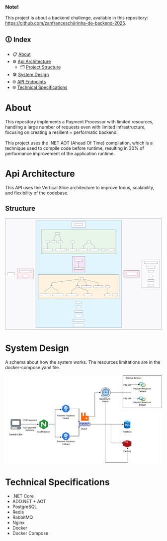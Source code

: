### Note!
This project is about a backend challenge, available in this repository: https://github.com/zanfranceschi/rinha-de-backend-2025. 

## **🛈 Index**
* 📋 [About](#about)
* ⚙️ [Api Architecture](#api-architecture)
    * 🗂️ [Project Structure](#structure)
* 🛠️ [System Design](#system-design)
* 🌐 [API Endpoints](#api-endpoints)
* 🌐 [Technical Specifications](#technical-specifications)


# About

This repository implements a Payment Processor with limited resources, handling a large number of requests even with limited infrastructure, focusing on creating a resilient + performatic backend.
<br> <br>
This project uses the .NET AOT (Ahead Of Time) compilation, which is a technique used to compile code before runtime, resulting in 30% of performance improvement of the application runtime.

# Api Architecture
This API uses the Vertical Slice architecture to improve focus, scalability, and flexibility of the codebase.

## Structure

![Payment Processor System design](./assets/mermaid-paymentProcessor.svg)

# System Design
A schema about how the system works. The resources limitations are in the docker-compose.yaml file.
<br><br>
![Payment Processor System design](./assets/payment-processor-design.png)


# Technical Specifications
- .NET Core
- ADO.NET + AOT
- PostgreSQL
- Redis
- RabbitMQ
- Nginx
- Docker
- Docker Compose

